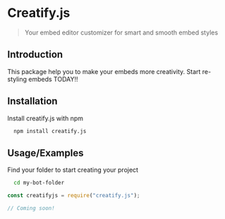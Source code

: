 # Creatify.js
> Your embed editor customizer for smart and smooth embed styles

## Introduction
This package help you to make your embeds more creativity. Start re-styling embeds TODAY!!

## Installation

Install creatify.js with npm

```bash
  npm install creatify.js
```

## Usage/Examples

Find your folder to start creating your project

```bash
  cd my-bot-folder
```

```javascript
const creatifyjs = require("creatify.js");

// Coming soon!
```